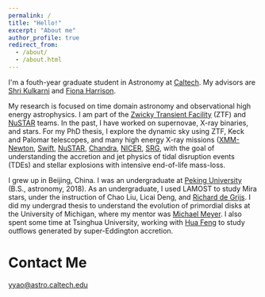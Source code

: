 ```yaml
---
permalink: /
title: "Hello!"
excerpt: "About me"
author_profile: true
redirect_from: 
  - /about/
  - /about.html
---
```


I'm a fouth-year graduate student in Astronomy at  [Caltech](https://www.caltech.edu/). My advisors are [Shri Kulkarni](https://sites.astro.caltech.edu/~srk/) and [Fiona Harrison](http://www.srl.caltech.edu/personnel/fiona/).

My research is focused on time domain astronomy and observational high energy astrophysics. I am part of the [Zwicky Transient Facility](http://www.ptf.caltech.edu/ztf) (ZTF) and [NuSTAR](https://heag.caltech.edu/) teams. In the past, I have worked on supernovae, X-ray binaries, and stars. For my PhD thesis, I explore the dynamic sky using ZTF, Keck and Palomar telescopes, and many high energy X-ray missions ([XMM-Newton](https://www.cosmos.esa.int/web/xmm-newton/), [Swift](https://swift.gsfc.nasa.gov/), [NuSTAR](https://www.nustar.caltech.edu/),    [Chandra](https://chandra.harvard.edu/), [NICER](https://heasarc.gsfc.nasa.gov/docs/nicer/),    [SRG](https://en.wikipedia.org/wiki/Spektr-RG), with the goal of understanding the accretion and jet physics of tidal disruption events (TDEs) and stellar explosions with intensive end-of-life mass-loss.

I grew up in Beijing, China. I was an undergraduate at [Peking University](https://english.pku.edu.cn/) (B.S., astronomy, 2018). As an undergraduate, I used LAMOST to study Mira stars, under the instruction of Chao Liu, Licai Deng, and [Richard de Grijs](http://astro-expat.info/about.html). I did my undergrad thesis to understand the evolution of primordial disks at the University of Michigan, where my mentor was [Michael Meyer](https://lsa.umich.edu/astro/people/core-faculty/mrmeyer.html). I also spent some time at Tsinghua University, working with [Hua Feng](http://astro.tsinghua.edu.cn/~hfeng/) to study outflows generated by super-Eddington accretion.


Contact Me
======
yyao@astro.caltech.edu
